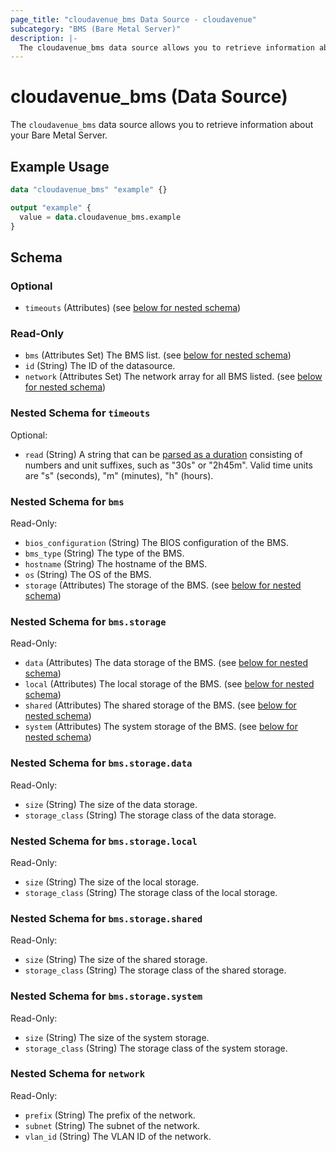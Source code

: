 ```yaml
---
page_title: "cloudavenue_bms Data Source - cloudavenue"
subcategory: "BMS (Bare Metal Server)"
description: |-
  The cloudavenue_bms data source allows you to retrieve information about your Bare Metal Server.
---
```


# cloudavenue_bms (Data Source)

The `cloudavenue_bms` data source allows you to retrieve information about your Bare Metal Server.

## Example Usage

```terraform
data "cloudavenue_bms" "example" {}

output "example" {
  value = data.cloudavenue_bms.example
}
```

<!-- schema generated by tfplugindocs -->
## Schema

### Optional

- `timeouts` (Attributes) (see [below for nested schema](#nestedatt--timeouts))

### Read-Only

- `bms` (Attributes Set) The BMS list. (see [below for nested schema](#nestedatt--bms))
- `id` (String) The ID of the datasource.
- `network` (Attributes Set) The network array for all BMS listed. (see [below for nested schema](#nestedatt--network))

<a id="nestedatt--timeouts"></a>
### Nested Schema for `timeouts`

Optional:

- `read` (String) A string that can be [parsed as a duration](https://pkg.go.dev/time#ParseDuration) consisting of numbers and unit suffixes, such as "30s" or "2h45m". Valid time units are "s" (seconds), "m" (minutes), "h" (hours).


<a id="nestedatt--bms"></a>
### Nested Schema for `bms`

Read-Only:

- `bios_configuration` (String) The BIOS configuration of the BMS.
- `bms_type` (String) The type of the BMS.
- `hostname` (String) The hostname of the BMS.
- `os` (String) The OS of the BMS.
- `storage` (Attributes) The storage of the BMS. (see [below for nested schema](#nestedatt--bms--storage))

<a id="nestedatt--bms--storage"></a>
### Nested Schema for `bms.storage`

Read-Only:

- `data` (Attributes) The data storage of the BMS. (see [below for nested schema](#nestedatt--bms--storage--data))
- `local` (Attributes) The local storage of the BMS. (see [below for nested schema](#nestedatt--bms--storage--local))
- `shared` (Attributes) The shared storage of the BMS. (see [below for nested schema](#nestedatt--bms--storage--shared))
- `system` (Attributes) The system storage of the BMS. (see [below for nested schema](#nestedatt--bms--storage--system))

<a id="nestedatt--bms--storage--data"></a>
### Nested Schema for `bms.storage.data`

Read-Only:

- `size` (String) The size of the data storage.
- `storage_class` (String) The storage class of the data storage.


<a id="nestedatt--bms--storage--local"></a>
### Nested Schema for `bms.storage.local`

Read-Only:

- `size` (String) The size of the local storage.
- `storage_class` (String) The storage class of the local storage.


<a id="nestedatt--bms--storage--shared"></a>
### Nested Schema for `bms.storage.shared`

Read-Only:

- `size` (String) The size of the shared storage.
- `storage_class` (String) The storage class of the shared storage.


<a id="nestedatt--bms--storage--system"></a>
### Nested Schema for `bms.storage.system`

Read-Only:

- `size` (String) The size of the system storage.
- `storage_class` (String) The storage class of the system storage.




<a id="nestedatt--network"></a>
### Nested Schema for `network`

Read-Only:

- `prefix` (String) The prefix of the network.
- `subnet` (String) The subnet of the network.
- `vlan_id` (String) The VLAN ID of the network.

